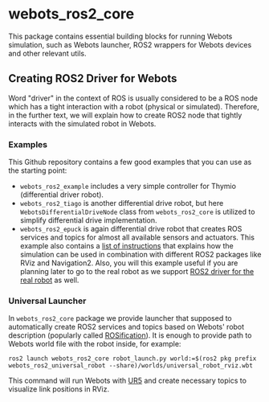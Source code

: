 # webots_ros2_core

This package contains essential building blocks for running Webots simulation, such as Webots launcher, ROS2 wrappers for Webots devices and other relevant utils.

## Creating ROS2 Driver for Webots
Word "driver" in the context of ROS is usually considered to be a ROS node which has a tight interaction with a robot (physical or simulated).
Therefore, in the further text, we will explain how to create ROS2 node that tightly interacts with the simulated robot in Webots.

### Examples
This Github repository contains a few good examples that you can use as the starting point:
- `webots_ros2_example` includes a very simple controller for Thymio (differential driver robot).
- `webots_ros2_tiago` is another differential drive robot, but here `WebotsDifferentialDriveNode` class from `webots_ros2_core` is utilized to simplify differential drive implementation.
- `webots_ros2_epuck` is again differential drive robot that creates ROS services and topics for almost all available sensors and actuators.
This example also contains a [list of instructions](https://github.com/cyberbotics/webots_ros2/blob/master/webots_ros2_epuck/EPUCK_ROS2.md) that explains how the simulation can be used in combination with different ROS2 packages like RViz and Navigation2.
Also, you will this example useful if you are planning later to go to the real robot as we support [ROS2 driver for the real robot](https://github.com/cyberbotics/epuck_ros2) as well.

### Universal Launcher
In `webots_ros2_core` package we provide launcher that supposed to automatically create ROS2 services and topics based on Webots' robot description (popularly called [ROSification](https://roscon.ros.org/2013/wp-content/uploads/2013/06/ROSCon2013_rosify_robot.pdf)). It is enough to provide path to Webots world file with the robot inside, for example: 
```
ros2 launch webots_ros2_core robot_launch.py world:=$(ros2 pkg prefix webots_ros2_universal_robot --share)/worlds/universal_robot_rviz.wbt
```
This command will run Webots with [UR5](https://www.universal-robots.com/products/ur5-robot/) and create necessary topics to visualize link positions in RViz.
